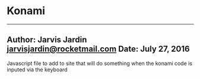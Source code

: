 # Konami
------
Author: Jarvis Jardin <jarvisjardin@rocketmail.com>
Date: July 27, 2016
------

Javascript file to add to site that will do something when the konami code is inputed via the keyboard

